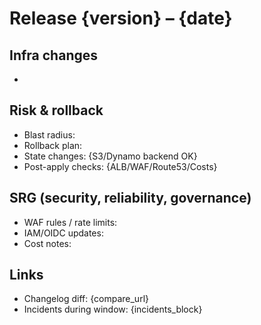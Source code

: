 # Release {version} – {date}

## Infra changes
- 

## Risk & rollback
- Blast radius:
- Rollback plan:
- State changes: {S3/Dynamo backend OK}
- Post-apply checks: {ALB/WAF/Route53/Costs}

## SRG (security, reliability, governance)
- WAF rules / rate limits: 
- IAM/OIDC updates:
- Cost notes:

## Links
- Changelog diff: {compare_url}
- Incidents during window: {incidents_block}
